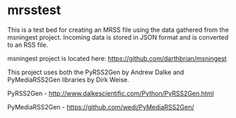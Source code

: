 # mrsstest

This is a test bed for creating an MRSS file using the data gathered from the msningest project. Incoming data is stored in JSON format
and is converted to an RSS file.

msningest project is located here: https://github.com/darthbrian/msningest

This project uses both the PyRSS2Gen by Andrew Dalke and PyMediaRSS2Gen libraries by Dirk Weise.

PyRSS2Gen - http://www.dalkescientific.com/Python/PyRSS2Gen.html

PyMediaRSS2Gen - https://github.com/wedi/PyMediaRSS2Gen/
